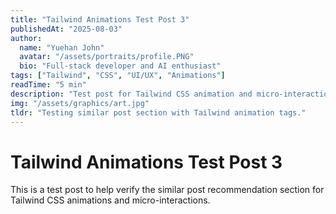 ```yaml
---
title: "Tailwind Animations Test Post 3"
publishedAt: "2025-08-03"
author:
  name: "Yuehan John"
  avatar: "/assets/portraits/profile.PNG"
  bio: "Full-stack developer and AI enthusiast"
tags: ["Tailwind", "CSS", "UI/UX", "Animations"]
readTime: "5 min"
description: "Test post for Tailwind CSS animation and micro-interaction recommendations."
img: "/assets/graphics/art.jpg"
tldr: "Testing similar post section with Tailwind animation tags."
---
```


# Tailwind Animations Test Post 3

This is a test post to help verify the similar post recommendation section for Tailwind CSS animations and micro-interactions.
